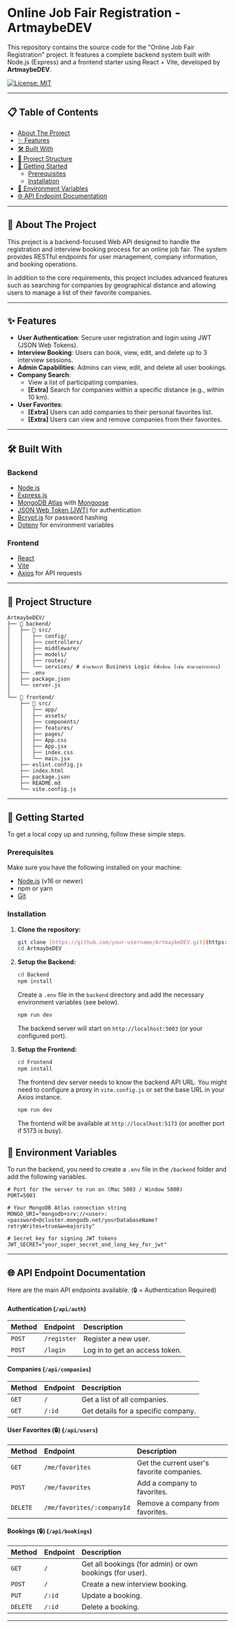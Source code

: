 # Online Job Fair Registration - ArtmaybeDEV

This repository contains the source code for the "Online Job Fair Registration" project. It features a complete backend system built with Node.js (Express) and a frontend starter using React + Vite, developed by **ArtmaybeDEV**.

[![License: MIT](https://img.shields.io/badge/License-MIT-yellow.svg)](https://opensource.org/licenses/MIT)

---

## 📋 Table of Contents

- [About The Project](#-about-the-project)
- [✨ Features](#-features)
- [🛠️ Built With](#️-built-with)
- [📂 Project Structure](#-project-structure)
- [🚀 Getting Started](#-getting-started)
  - [Prerequisites](#prerequisites)
  - [Installation](#installation)
- [🔑 Environment Variables](#-environment-variables)
- [🌐 API Endpoint Documentation](#-api-endpoint-documentation)

---

## 📖 About The Project

This project is a backend-focused Web API designed to handle the registration and interview booking process for an online job fair. The system provides RESTful endpoints for user management, company information, and booking operations.

In addition to the core requirements, this project includes advanced features such as searching for companies by geographical distance and allowing users to manage a list of their favorite companies.

---

## ✨ Features

-   **User Authentication**: Secure user registration and login using JWT (JSON Web Tokens).
-   **Interview Booking**: Users can book, view, edit, and delete up to 3 interview sessions.
-   **Admin Capabilities**: Admins can view, edit, and delete all user bookings.
-   **Company Search**:
    -   View a list of participating companies.
    -   **[Extra]** Search for companies within a specific distance (e.g., within 10 km).
-   **User Favorites**:
    -   **[Extra]** Users can add companies to their personal favorites list.
    -   **[Extra]** Users can view and remove companies from their favorites.

---

## 🛠️ Built With

### Backend

-   [Node.js](https://nodejs.org/)
-   [Express.js](https://expressjs.com/)
-   [MongoDB Atlas](https://www.mongodb.com/) with [Mongoose](https://mongoosejs.com/)
-   [JSON Web Token (JWT)](https://jwt.io/) for authentication
-   [Bcrypt.js](https://www.npmjs.com/package/bcrypt) for password hashing
-   [Dotenv](https://www.npmjs.com/package/dotenv) for environment variables

### Frontend

-   [React](https://reactjs.org/)
-   [Vite](https://vitejs.dev/)
-   [Axios](https://axios-http.com/) for API requests

---

## 📂 Project Structure

```
ArtmaybeDEV/
├── 📁 backend/
│   ├── 📁 src/
│   │   ├── config/
│   │   ├── controllers/
│   │   ├── middleware/
│   │   ├── models/
│   │   ├── routes/
│   │   └── services/ # ส่วนจัดการ Business Logic ที่ซับซ้อน (เช่น คำนวณระยะทาง)
│   ├── .env
│   ├── package.json
│   └── server.js
│
└── 📁 frontend/
    ├── 📁 src/
    │   ├── app/
    │   ├── assets/
    │   ├── components/
    │   ├── features/
    │   ├── pages/
    │   ├── App.css
    │   ├── App.jsx
    │   ├── index.css
    │   └── main.jsx
    ├── eslint.config.js
    ├── index.html
    ├── package.json
    ├── README.md
    └── vite.config.js
```

---

## 🚀 Getting Started

To get a local copy up and running, follow these simple steps.

### Prerequisites

Make sure you have the following installed on your machine:
-   [Node.js](https://nodejs.org/en/download/) (v16 or newer)
-   npm or yarn
-   [Git](https://git-scm.com/downloads)

### Installation

1.  **Clone the repository:**
    ```sh
    git clone [https://github.com/your-username/ArtmaybeDEV.git](https://github.com/your-username/ArtmaybeDEV.git)
    cd ArtmaybeDEV
    ```

2.  **Setup the Backend:**
    ```sh
    cd Backend
    npm install
    ```
    Create a `.env` file in the `backend` directory and add the necessary environment variables (see below).
    ```sh
    npm run dev
    ```
    The backend server will start on `http://localhost:5003` (or your configured port).

3.  **Setup the Frontend:**
    ```sh
    cd Frontend
    npm install
    ```
    The frontend dev server needs to know the backend API URL. You might need to configure a proxy in `vite.config.js` or set the base URL in your Axios instance.
    ```sh
    npm run dev
    ```
    The frontend will be available at `http://localhost:5173` (or another port if 5173 is busy).

## 🔑 Environment Variables

To run the backend, you need to create a `.env` file in the `/backend` folder and add the following variables.

```
# Port for the server to run on (Mac 5003 / Window 5000)
PORT=5003

# Your MongoDB Atlas connection string
MONGO_URI="mongodb+srv://<user>:<password>@cluster.mongodb.net/yourDatabaseName?retryWrites=true&w=majority"

# Secret key for signing JWT tokens
JWT_SECRET="your_super_secret_and_long_key_for_jwt"
```

---

## 🌐 API Endpoint Documentation

Here are the main API endpoints available. (🔒 = Authentication Required)

#### **Authentication (`/api/auth`)**
| Method | Endpoint             | Description                                   |
|:-------|:---------------------|:----------------------------------------------|
| `POST` | `/register`          | Register a new user.                          |
| `POST` | `/login`             | Log in to get an access token.                |

#### **Companies (`/api/companies`)**
| Method | Endpoint             | Description                                   |
|:-------|:---------------------|:----------------------------------------------|
| `GET`  | `/`                  | Get a list of all companies.                  |
| `GET`  | `/:id`               | Get details for a specific company.           |

#### **User Favorites (🔒) (`/api/users`)**
| Method   | Endpoint                       | Description                                |
|:---------|:-------------------------------|:-------------------------------------------|
| `GET`    | `/me/favorites`                | Get the current user's favorite companies. |
| `POST`   | `/me/favorites`                | Add a company to favorites.                |
| `DELETE` | `/me/favorites/:companyId`     | Remove a company from favorites.           |

#### **Bookings (🔒) (`/api/bookings`)**
| Method   | Endpoint           | Description                                |
|:---------|:-------------------|:-------------------------------------------|
| `GET`    | `/`                | Get all bookings (for admin) or own bookings (for user). |
| `POST`   | `/`                | Create a new interview booking.            |
| `PUT`    | `/:id`             | Update a booking.                          |
| `DELETE` | `/:id`             | Delete a booking.                          |

---
